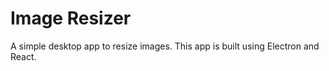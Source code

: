 # Image Resizer

A simple desktop app to resize images. This app is built using Electron and React.
